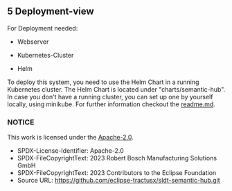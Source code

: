 ## 5 Deployment-view

For Deployment needed:

-   Webserver

-   Kubernetes-Cluster

-   Helm

To deploy this system, you need to use the Helm Chart in a running
Kubernetes cluster. The Helm Chart is located under "charts/semantic-hub".
In case you don't have a running cluster, you can set up one by yourself
locally, using minikube. For further information checkout the [readme.md](https://github.com/eclipse-tractusx/sldt-semantic-hub/blob/main/README.md).


### NOTICE

This work is licensed under the [Apache-2.0](https://www.apache.org/licenses/LICENSE-2.0).

- SPDX-License-Identifier: Apache-2.0
- SPDX-FileCopyrightText: 2023 Robert Bosch Manufacturing Solutions GmbH
- SPDX-FileCopyrightText: 2023 Contributors to the Eclipse Foundation
- Source URL: https://github.com/eclipse-tractusx/sldt-semantic-hub.git